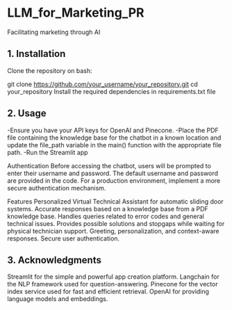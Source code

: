 # LLM_for_Marketing_PR
Facilitating marketing through AI

## 1. Installation

  Clone the repository on bash:
  
  git clone https://github.com/your_username/your_repository.git
  cd your_repository
  Install the required dependencies in requirements.txt file

## 2. Usage

-Ensure you have your API keys for OpenAI and Pinecone.
-Place the PDF file containing the knowledge base for the chatbot in a known location and update the file_path variable in the main() function with the appropriate file path.
-Run the Streamlit app

Authentication
Before accessing the chatbot, users will be prompted to enter their username and password. The default username and password are provided in the code. For a production environment, implement a more secure authentication mechanism.

Features
Personalized Virtual Technical Assistant for automatic sliding door systems.
Accurate responses based on a knowledge base from a PDF knowledge base.
Handles queries related to error codes and general technical issues.
Provides possible solutions and stopgaps while waiting for physical technician support.
Greeting, personalization, and context-aware responses.
Secure user authentication.

## 3. Acknowledgments

Streamlit for the simple and powerful app creation platform.
Langchain for the NLP framework used for question-answering.
Pinecone for the vector index service used for fast and efficient retrieval.
OpenAI for providing language models and embeddings.


